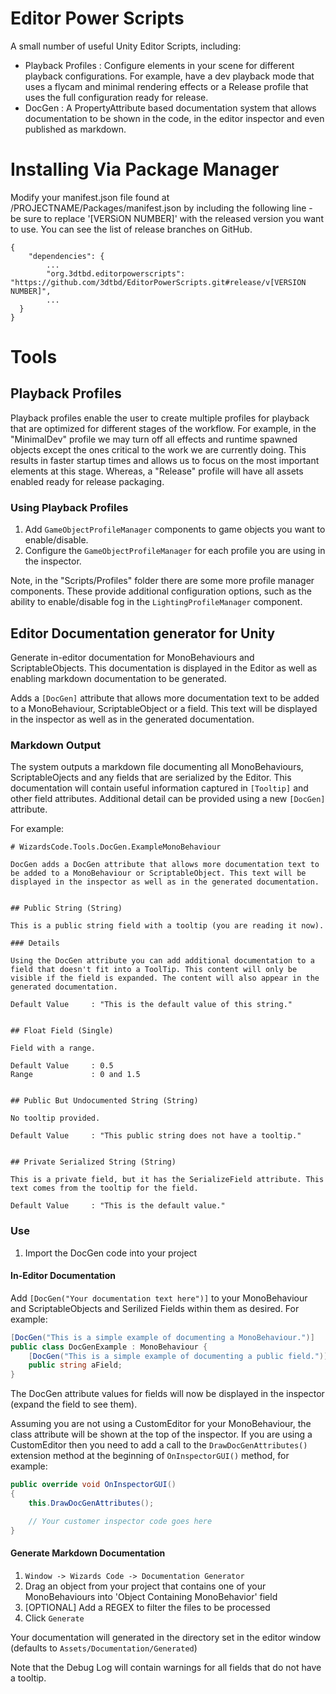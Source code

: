 # Editor Power Scripts

A small number of useful Unity Editor Scripts, including:

  * Playback Profiles : Configure elements in your scene for different playback configurations. For example, have a dev playback mode that uses a flycam and minimal rendering effects or a Release profile that uses the full configuration ready for release.
  * DocGen : A PropertyAttribute based documentation system that allows documentation to be shown in the code, in the editor inspector and even published as markdown.

# Installing Via Package Manager

Modify your manifest.json file found at /PROJECTNAME/Packages/manifest.json by including the following line - be sure to replace '[VERSiON NUMBER]' with the released version you want to use. You can see the list of release branches on GitHub.

```
{
	"dependencies": {
		...
		"org.3dtbd.editorpowerscripts": "https://github.com/3dtbd/EditorPowerScripts.git#release/v[VERSION NUMBER]",
		...
  }
}
```

# Tools

## Playback Profiles

Playback profiles enable the user to create multiple profiles for playback that are optimized for different stages of the workflow. For example, in the "MinimalDev" profile we may turn off all effects and runtime spawned objects except the ones critical to the work we are currently doing. This results in faster startup times and allows us to focus on the most important elements at this stage. Whereas, a "Release" profile will have all assets enabled ready for release packaging.

### Using Playback Profiles

  1. Add `GameObjectProfileManager` components to game objects you want to enable/disable.
  2. Configure the `GameObjectProfileManager` for each profile you are using in the inspector.

Note, in the "Scripts/Profiles" folder there are some more profile manager components. These provide additional configuration options, such as the ability to enable/disable fog in the `LightingProfileManager` component. 

## Editor Documentation generator for Unity

Generate in-editor documentation for MonoBehaviours and ScriptableObjects. This documentation is displayed in the Editor as well as enabling markdown documentation to be generated.

Adds a `[DocGen]` attribute that allows more documentation text to be added to a MonoBehaviour, ScriptableObject or a field. This text will be displayed in the inspector as well as in the generated documentation.

### Markdown Output

The system outputs a markdown file documenting all MonoBehaviours, ScriptableOjects and any fields that are serialized by the Editor. This documentation will contain useful information captured in `[Tooltip]` and other field attributes. Additional detail can be provided using a new `[DocGen]` attribute.

 For example:

```
# WizardsCode.Tools.DocGen.ExampleMonoBehaviour

DocGen adds a DocGen attribute that allows more documentation text to be added to a MonoBehaviour or ScriptableObject. This text will be displayed in the inspector as well as in the generated documentation.


## Public String (String)

This is a public string field with a tooltip (you are reading it now).

### Details

Using the DocGen attribute you can add additional documentation to a field that doesn't fit into a ToolTip. This content will only be visible if the field is expanded. The content will also appear in the generated documentation. 

Default Value     : "This is the default value of this string."


## Float Field (Single)

Field with a range.

Default Value     : 0.5
Range             : 0 and 1.5


## Public But Undocumented String (String)

No tooltip provided.

Default Value     : "This public string does not have a tooltip."


## Private Serialized String (String)

This is a private field, but it has the SerializeField attribute. This text comes from the tooltip for the field.

Default Value     : "This is the default value."

```

### Use

  1. Import the DocGen code into your project

#### In-Editor Documentation

Add `[DocGen("Your documentation text here")]` to your MonoBehaviour and ScriptableObjects and Serilized Fields within them as desired. For example:

```c#
[DocGen("This is a simple example of documenting a MonoBehaviour.")]
public class DocGenExample : MonoBehaviour {
    [DocGen("This is a simple example of documenting a public field.")]
    public string aField;
}
```

The DocGen attribute values for fields will now be displayed in the inspector (expand the field to see them). 

Assuming you are not using a CustomEditor for your MonoBehaviour, the class attribute will be shown at the top of the inspector. If you are using a CustomEditor then you need to add a call to the `DrawDocGenAttributes()` extension method at the beginning of `OnInspectorGUI()` method, for example:

```c#
public override void OnInspectorGUI()
{
    this.DrawDocGenAttributes();

    // Your customer inspector code goes here
}
```

#### Generate Markdown Documentation

  1. `Window -> Wizards Code -> Documentation Generator`
  2. Drag an object from your project that contains one of your MonoBehaviours into 'Object Containing MonoBehavior' field
  3. [OPTIONAL] Add a REGEX to filter the files to be processed
  4. Click `Generate`

Your documentation will generated in the directory set in the editor window (defaults to `Assets/Documentation/Generated`)

Note that the Debug Log will contain warnings for all fields that do not have a tooltip.



